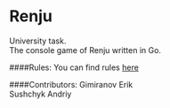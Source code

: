 # Renju
University task. <br />
The console game of Renju written in Go.


####Rules:
You can find rules [here](http://www.renju.net/study/rules.php)


####Contributors:
Gimiranov Erik <br />
Sushchyk Andriy <br />
